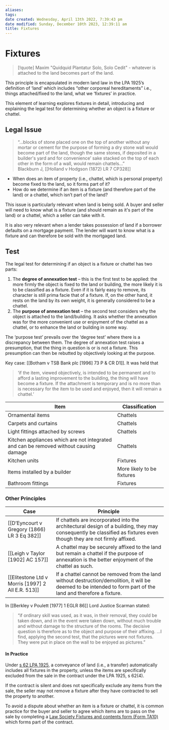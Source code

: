 ```yaml
---
aliases: 
tags: 
date created: Wednesday, April 13th 2022, 7:39:43 pm
date modified: Sunday, December 10th 2023, 12:39:11 am
title: Fixtures
---
```


# Fixtures

> [!quote] Maxim
> "Quidquid Plantatur Solo, Solo Cedit" - whatever is attached to the land becomes part of the land.

This principle is encapsulated in modern land law in the LPA 1925’s definition of ‘land’ which includes “other corporeal hereditaments” i.e., things attached/fixed to the land, what we ‘fixtures’ in practice.

This element of learning explores fixtures in detail, introducing and explaining the legal test for determining whether an object is a fixture or chattel.

## Legal Issue

> “…blocks of stone placed one on the top of another without any mortar or cement for the purpose of forming a dry stone wall would become part of the land, though the same stones, if deposited in a builder's yard and for convenience’ sake stacked on the top of each other in the form of a wall, would remain chattels…”  
> Blackburn J, [[Holland v Hodgson (1872) LR 7 CP328]]

- When does an item of property (i.e., chattel, which is personal property) become fixed to the land, so it forms part of it?
- How do we determine if an item is a fixture (and therefore part of the land) or a chattel, which isn’t part of the land?

This issue is particularly relevant when land is being sold. A buyer and seller will need to know what is a fixture (and should remain as it's part of the land) or a chattel, which a seller can take with it.

It is also very relevant when a lender takes possession of land if a borrower defaults on a mortgage payment. The lender will want to know what is a fixture and can therefore be sold with the mortgaged land.

## Test

The legal test for determining if an object is a fixture or chattel has two parts:

1. The **degree of annexation test** – this is the first test to be applied: the more firmly the object is fixed to the land or building, the more likely it is to be classified as a fixture. Even if it is fairly easy to remove, its character is still prima facie that of a fixture. If, on the other hand, it rests on the land by its own weight, it is generally considered to be a chattel.
2. The **purpose of annexation test** – the second test considers why the object is attached to the land/building. It asks whether the annexation was for the more convenient use or enjoyment of the chattel as a chattel, or to enhance the land or building in some way.

The ‘purpose test’ prevails over the ‘degree test’ where there is a discrepancy between them. The degree of annexation test raises a presumption, that the thing in question is or is not a fixture. This presumption can then be rebutted by objectively looking at the purpose.

Key case: [[Botham v TSB Bank plc [1996] 73 P & CR D1]]. It was held that

> ‘if the item, viewed objectively, is intended to be permanent and to afford a lasting improvement to the building, the thing will have become a fixture. If the attachment is temporary and is no more than is necessary for the item to be used and enjoyed, then it will remain a chattel.’

| Item                                                                                  | Classification             |
| ------------------------------------------------------------------------------------- | -------------------------- |
| Ornamental items                                                                      | Chattels                   |
| Carpets and curtains                                                                  | Chattels                   |
| Light fittings attached by screws                                                     | Chattels                   |
| Kitchen appliances which are not integrated and can be removed without causing damage | Chattels                   |
| Kitchen units                                                                         | Fixtures                   |
| Items installed by a builder                                                          | More likely to be fixtures |
| Bathroom fittings                                                                     | Fixtures                           |

### Other Principles

| Case                                            | Principle                                                                                                                                                          |
| ----------------------------------------------- | ------------------------------------------------------------------------------------------------------------------------------------------------------------------ |
| [[D’Eyncourt v Gregory (1866) LR 3 Eq 382]]     | If chattels are incorporated into the architectural design of a building, they may consequently be classified as fixtures even though they are not firmly affixed. |
| [[Leigh v Taylor [1902] AC 157]]                | A chattel may be securely affixed to the land but remain a chattel if the purpose of annexation is the better enjoyment of the chattel as such.                    |
| [[Elitestone Ltd v Morris [1997] 2 All E.R. 513]] | If a chattel cannot be removed from the land without destruction/demolition, it will be deemed to be intended to form part of the land and therefore a fixture.                                                                                                                                                                   |

In [[Berkley v Poulett [1977] 1 EGLR 86]] Lord Justice Scarman stated:

> “if ordinary skill was used, as it was, in their removal, they could be taken down, and in the event were taken down, without much trouble and without damage to the structure of the rooms. The decisive question is therefore as to the object and purpose of their affixing. …I find, applying the second test, that the pictures were not fixtures. They were put in place on the wall to be enjoyed as pictures.”

#### In Practice

Under [s 62 LPA 1925](https://www.legislation.gov.uk/ukpga/Geo5/15-16/20/section/62), a conveyance of land (i.e., a transfer) automatically includes all fixtures in the property, unless the items are specifically excluded from the sale in the contract under the LPA 1925, s 62(4).

If the contract is silent and does not specifically exclude any items from the sale, the seller may not remove a fixture after they have contracted to sell the property to another.

To avoid a dispute about whether an item is a fixture or chattel, it is common practice for the buyer and seller to agree which items are to pass on the sale by completing a [Law Society Fixtures and contents form (Form TA10)](http://www.suremove.uk.com/downloads/Law%20Society%20Fittings%20and%20Contents%20TA10.pdf) which forms part of the contract.
